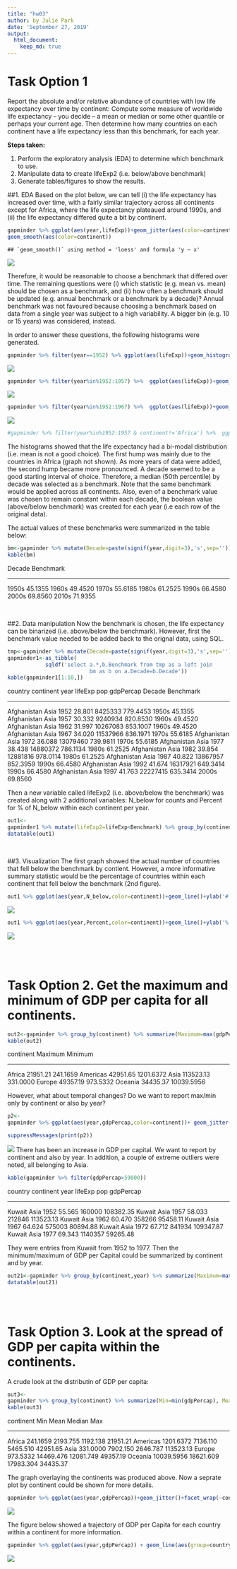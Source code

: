 ```yaml
---
title: "hw03"
author: by Julie Park
date: 'September 27, 2019'
output: 
  html_document:
    keep_md: true
---
```





# Task Option 1
Report the absolute and/or relative abundance of countries with low life expectancy over time by continent: Compute some measure of worldwide life expectancy – you decide – a mean or median or some other quantile or perhaps your current age. Then determine how many countries on each continent have a life expectancy less than this benchmark, for each year.

__Steps taken:__
1. Perform the exploratory analysis (EDA) to determine which benchmark to use.
2. Manipulate data to create lifeExp2 (i.e. below/above benchmark)
3. Generate tables/figures to show the results.

##1. EDA
Based on the plot below, we can tell (i) the life expectancy has increased over time, with a fairly similar trajectory across all continents except for Africa, where the life expectancy plateaued around 1990s, and (ii) the life expectancy differed quite a bit by continent.  

```r
gapminder %>% ggplot(aes(year,lifeExp))+geom_jitter(aes(color=continent))+
geom_smooth(aes(color=continent))
```

```
## `geom_smooth()` using method = 'loess' and formula 'y ~ x'
```

![](hw03_files/figure-html/unnamed-chunk-2-1.png)<!-- -->

Therefore, it would be reasonable to choose a benchmark that differed over time.  The remaining questions were (i) which statistic (e.g. mean vs. mean) should be chosen as a benchmark, and (ii) how often a benchmark should be updated (e.g. annual benchmark or a benchmark by a decade)?  Annual benchmark was not favoured because choosing a benchmark based on data from a single year was subject to a high variability.  A bigger bin (e.g. 10 or 15 years) was considered, instead.

In order to answer these questions, the following histograms were generated.

```r
gapminder %>% filter(year==1952) %>% ggplot(aes(lifeExp))+geom_histogram(bins=50)
```

![](hw03_files/figure-html/unnamed-chunk-3-1.png)<!-- -->

```r
gapminder %>% filter(year%in%1952:1957) %>%  ggplot(aes(lifeExp))+geom_histogram(bins=50)
```

![](hw03_files/figure-html/unnamed-chunk-3-2.png)<!-- -->

```r
gapminder %>% filter(year%in%1952:1967) %>%  ggplot(aes(lifeExp))+geom_histogram(bins=50)
```

![](hw03_files/figure-html/unnamed-chunk-3-3.png)<!-- -->

```r
#gapminder %>% filter(year%in%1952:1957 & continent!='Africa') %>%  ggplot(aes(lifeExp))+geom_histogram()
```

The histograms showed that the life expectancy had a bi-modal distribution (i.e. mean is not a good choice).  The first hump was mainly due to the countries in Africa (graph not shown).  As more years of data were added, the second hump became more pronounced. A decade seemed to be a good starting interval of choice.  Therefore, a median (50th percentile) by decade was selected as a benchmark.  Note that the same benchmark would be applied across all continents.  Also, even of a benchmark value was chosen to remain constant within each decade, the boolean value (above/below benchmark) was created for each year (i.e each row of the original data).


The actual values of these benchmarks were summarized in the table below:

```r
bm<-gapminder %>% mutate(Decade=paste(signif(year,digit=3),'s',sep='')) %>% group_by(Decade) %>% summarize(Benchmark=median(lifeExp))
kable(bm)
```



Decade    Benchmark
-------  ----------
1950s       45.1355
1960s       49.4520
1970s       55.6185
1980s       61.2525
1990s       66.4580
2000s       69.8560
2010s       71.9355

<br/> 

##2. Data manipulation
Now the benchmark is chosen, the life expectancy can be binarized (i.e. above/below the benchmark).  However, first the benchmark value needed to be added back to the orignal data, using SQL.


```r
tmp<-gapminder %>% mutate(Decade=paste(signif(year,digit=3),'s',sep='')) 
gapminder1<-as_tibble(
            sqldf('select a.*,b.Benchmark from tmp as a left join 
                          bm as b on a.Decade=b.Decade'))
kable(gapminder1[1:10,])
```



country       continent    year   lifeExp        pop   gdpPercap  Decade    Benchmark
------------  ----------  -----  --------  ---------  ----------  -------  ----------
Afghanistan   Asia         1952    28.801    8425333    779.4453  1950s       45.1355
Afghanistan   Asia         1957    30.332    9240934    820.8530  1960s       49.4520
Afghanistan   Asia         1962    31.997   10267083    853.1007  1960s       49.4520
Afghanistan   Asia         1967    34.020   11537966    836.1971  1970s       55.6185
Afghanistan   Asia         1972    36.088   13079460    739.9811  1970s       55.6185
Afghanistan   Asia         1977    38.438   14880372    786.1134  1980s       61.2525
Afghanistan   Asia         1982    39.854   12881816    978.0114  1980s       61.2525
Afghanistan   Asia         1987    40.822   13867957    852.3959  1990s       66.4580
Afghanistan   Asia         1992    41.674   16317921    649.3414  1990s       66.4580
Afghanistan   Asia         1997    41.763   22227415    635.3414  2000s       69.8560

Then a new variable called lifeExp2 (i.e. above/below the benchmark) was created along with 2 additional variables: N_below for counts and Percent for % of N_below within each continent per year.

```r
out1<-
gapminder1 %>% mutate(lifeExp2=lifeExp<Benchmark) %>% group_by(continent,year) %>% summarize(N_below=sum(lifeExp2), N=n(), Percent=round(100*mean(lifeExp2),2)) 
datatable(out1)
```

<!--html_preserve--><div id="htmlwidget-a4684ac6c51ae187cd2e" style="width:100%;height:auto;" class="datatables html-widget"></div>
<script type="application/json" data-for="htmlwidget-a4684ac6c51ae187cd2e">{"x":{"filter":"none","data":[["1","2","3","4","5","6","7","8","9","10","11","12","13","14","15","16","17","18","19","20","21","22","23","24","25","26","27","28","29","30","31","32","33","34","35","36","37","38","39","40","41","42","43","44","45","46","47","48","49","50","51","52","53","54","55","56","57","58","59","60"],["Africa","Africa","Africa","Africa","Africa","Africa","Africa","Africa","Africa","Africa","Africa","Africa","Americas","Americas","Americas","Americas","Americas","Americas","Americas","Americas","Americas","Americas","Americas","Americas","Asia","Asia","Asia","Asia","Asia","Asia","Asia","Asia","Asia","Asia","Asia","Asia","Europe","Europe","Europe","Europe","Europe","Europe","Europe","Europe","Europe","Europe","Europe","Europe","Oceania","Oceania","Oceania","Oceania","Oceania","Oceania","Oceania","Oceania","Oceania","Oceania","Oceania","Oceania"],[1952,1957,1962,1967,1972,1977,1982,1987,1992,1997,2002,2007,1952,1957,1962,1967,1972,1977,1982,1987,1992,1997,2002,2007,1952,1957,1962,1967,1972,1977,1982,1987,1992,1997,2002,2007,1952,1957,1962,1967,1972,1977,1982,1987,1992,1997,2002,2007,1952,1957,1962,1967,1972,1977,1982,1987,1992,1997,2002,2007],[47,48,45,50,47,50,46,49,47,48,47,47,6,7,6,6,6,7,6,9,5,10,5,8,17,18,17,18,14,19,12,17,12,16,14,15,1,1,0,1,0,1,1,1,1,2,0,1,0,0,0,0,0,0,0,0,0,0,0,0],[52,52,52,52,52,52,52,52,52,52,52,52,25,25,25,25,25,25,25,25,25,25,25,25,33,33,33,33,33,33,33,33,33,33,33,33,30,30,30,30,30,30,30,30,30,30,30,30,2,2,2,2,2,2,2,2,2,2,2,2],[90.38,92.31,86.54,96.15,90.38,96.15,88.46,94.23,90.38,92.31,90.38,90.38,24,28,24,24,24,28,24,36,20,40,20,32,51.52,54.55,51.52,54.55,42.42,57.58,36.36,51.52,36.36,48.48,42.42,45.45,3.33,3.33,0,3.33,0,3.33,3.33,3.33,3.33,6.67,0,3.33,0,0,0,0,0,0,0,0,0,0,0,0]],"container":"<table class=\"display\">\n  <thead>\n    <tr>\n      <th> <\/th>\n      <th>continent<\/th>\n      <th>year<\/th>\n      <th>N_below<\/th>\n      <th>N<\/th>\n      <th>Percent<\/th>\n    <\/tr>\n  <\/thead>\n<\/table>","options":{"columnDefs":[{"className":"dt-right","targets":[2,3,4,5]},{"orderable":false,"targets":0}],"order":[],"autoWidth":false,"orderClasses":false}},"evals":[],"jsHooks":[]}</script><!--/html_preserve-->

<br/> 

##3. Visualization
The first graph showed the actual number of countries that fell below the benchmark by contient.  However, a more informative summary statistic would be the percentage of countries within each continent that fell below the benchmark (2nd figure).

```r
out1 %>% ggplot(aes(year,N_below,color=continent))+geom_line()+ylab('# below benchmark')+xlab('Year')
```

![](hw03_files/figure-html/unnamed-chunk-7-1.png)<!-- -->

```r
out1 %>% ggplot(aes(year,Percent,color=continent))+geom_line()+ylab('% below benchmark')+xlab('Year')
```

![](hw03_files/figure-html/unnamed-chunk-7-2.png)<!-- -->



<br/> <br/>

# Task Option 2. Get the maximum and minimum of GDP per capita for all continents.


```r
out2<-gapminder %>% group_by(continent) %>% summarize(Maximum=max(gdpPercap), Minimum=min(gdpPercap))
kable(out2)
```



continent      Maximum      Minimum
----------  ----------  -----------
Africa        21951.21     241.1659
Americas      42951.65    1201.6372
Asia         113523.13     331.0000
Europe        49357.19     973.5332
Oceania       34435.37   10039.5956

However, what about temporal changes?  Do we want to report max/min only by continent or also by year?

```r
p2<-
gapminder %>% ggplot(aes(year,gdpPercap,color=continent))+ geom_jitter() + geom_smooth()

suppressMessages(print(p2))
```

![](hw03_files/figure-html/unnamed-chunk-9-1.png)<!-- -->
There has been an increase in GDP per capital. We want to report by continent and also by year.  In addition, a couple of extreme outliers were noted, all belonging to Asia. 

```r
kable(gapminder %>% filter(gdpPercap>59000))
```



country   continent    year   lifeExp       pop   gdpPercap
--------  ----------  -----  --------  --------  ----------
Kuwait    Asia         1952    55.565    160000   108382.35
Kuwait    Asia         1957    58.033    212846   113523.13
Kuwait    Asia         1962    60.470    358266    95458.11
Kuwait    Asia         1967    64.624    575003    80894.88
Kuwait    Asia         1972    67.712    841934   109347.87
Kuwait    Asia         1977    69.343   1140357    59265.48

They were entries from Kuwait from 1952 to 1977.  Then the minimum/maximum of GDP per Capital could be summarized by continent and by year.


```r
out21<-gapminder %>% group_by(continent,year) %>% summarize(Maximum=max(gdpPercap), Minimum=min(gdpPercap))
datatable(out21)
```

<!--html_preserve--><div id="htmlwidget-92efcc7f43d3c7ad9ba9" style="width:100%;height:auto;" class="datatables html-widget"></div>
<script type="application/json" data-for="htmlwidget-92efcc7f43d3c7ad9ba9">{"x":{"filter":"none","data":[["1","2","3","4","5","6","7","8","9","10","11","12","13","14","15","16","17","18","19","20","21","22","23","24","25","26","27","28","29","30","31","32","33","34","35","36","37","38","39","40","41","42","43","44","45","46","47","48","49","50","51","52","53","54","55","56","57","58","59","60"],["Africa","Africa","Africa","Africa","Africa","Africa","Africa","Africa","Africa","Africa","Africa","Africa","Americas","Americas","Americas","Americas","Americas","Americas","Americas","Americas","Americas","Americas","Americas","Americas","Asia","Asia","Asia","Asia","Asia","Asia","Asia","Asia","Asia","Asia","Asia","Asia","Europe","Europe","Europe","Europe","Europe","Europe","Europe","Europe","Europe","Europe","Europe","Europe","Oceania","Oceania","Oceania","Oceania","Oceania","Oceania","Oceania","Oceania","Oceania","Oceania","Oceania","Oceania"],[1952,1957,1962,1967,1972,1977,1982,1987,1992,1997,2002,2007,1952,1957,1962,1967,1972,1977,1982,1987,1992,1997,2002,2007,1952,1957,1962,1967,1972,1977,1982,1987,1992,1997,2002,2007,1952,1957,1962,1967,1972,1977,1982,1987,1992,1997,2002,2007,1952,1957,1962,1967,1972,1977,1982,1987,1992,1997,2002,2007],[4725.295531,5487.104219,6757.030816,18772.75169,21011.49721,21951.21176,17364.27538,11864.40844,13522.15752,14722.84188,12521.71392,13206.48452,13990.48208,14847.12712,16173.14586,19530.36557,21806.03594,24072.63213,25009.55914,29884.35041,32003.93224,35767.43303,39097.09955,42951.65309,108382.3529,113523.1329,95458.11176,80894.88326,109347.867,59265.47714,33693.17525,28118.42998,34932.91959,40300.61996,36023.1054,47306.98978,14734.23275,17909.48973,20431.0927,22966.14432,27195.11304,26982.29052,28397.71512,31540.9748,33965.66115,41283.16433,44683.97525,49357.19017,10556.57566,12247.39532,13175.678,14526.12465,16788.62948,18334.19751,19477.00928,21888.88903,23424.76683,26997.93657,30687.75473,34435.36744],[298.8462121,335.9971151,355.2032273,412.9775136,464.0995039,502.3197334,462.2114149,389.8761846,410.8968239,312.188423,241.1658765,277.5518587,1397.717137,1544.402995,1662.137359,1452.057666,1654.456946,1874.298931,2011.159549,1823.015995,1456.309517,1341.726931,1270.364932,1201.637154,331,350,388,349,357,371,424,385,347,415,611,944,973.5331948,1353.989176,1709.683679,2172.352423,2860.16975,3528.481305,3630.880722,3738.932735,2497.437901,3193.054604,4604.211737,5937.029526,10039.59564,10949.64959,12217.22686,14463.91893,16046.03728,16233.7177,17632.4104,19007.19129,18363.32494,21050.41377,23189.80135,25185.00911]],"container":"<table class=\"display\">\n  <thead>\n    <tr>\n      <th> <\/th>\n      <th>continent<\/th>\n      <th>year<\/th>\n      <th>Maximum<\/th>\n      <th>Minimum<\/th>\n    <\/tr>\n  <\/thead>\n<\/table>","options":{"columnDefs":[{"className":"dt-right","targets":[2,3,4]},{"orderable":false,"targets":0}],"order":[],"autoWidth":false,"orderClasses":false}},"evals":[],"jsHooks":[]}</script><!--/html_preserve-->


<br/> <br/>

# Task Option 3. Look at the spread of GDP per capita within the continents.

A crude look at the distributin of GDP per capita:

```r
out3<-
gapminder %>% group_by(continent) %>% summarize(Min=min(gdpPercap), Mean=mean(gdpPercap), Median=median(gdpPercap), Max=max(gdpPercap))
kable(out3)
```



continent           Min        Mean      Median         Max
----------  -----------  ----------  ----------  ----------
Africa         241.1659    2193.755    1192.138    21951.21
Americas      1201.6372    7136.110    5465.510    42951.65
Asia           331.0000    7902.150    2646.787   113523.13
Europe         973.5332   14469.476   12081.749    49357.19
Oceania      10039.5956   18621.609   17983.304    34435.37

The graph overlaying the continents was produced above.  Now a seprate plot by continent could be shown for more details.


```r
gapminder %>% ggplot(aes(year,gdpPercap))+geom_jitter()+facet_wrap(~continent,nrow=1)
```

![](hw03_files/figure-html/unnamed-chunk-13-1.png)<!-- -->

The figure below showed a trajectory of GDP per Capita for each country within a continent for more information.

```r
gapminder %>% ggplot(aes(year,gdpPercap)) + geom_line(aes(group=country), alpha=0.3)+ facet_wrap(~continent,nrow=1)
```

![](hw03_files/figure-html/unnamed-chunk-14-1.png)<!-- -->

